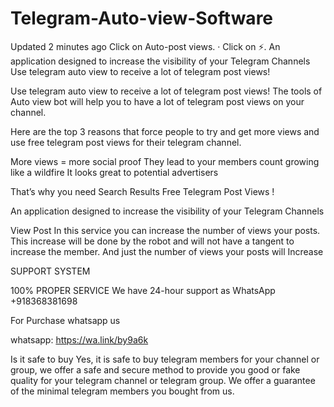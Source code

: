 # Telegram-Auto-view-Software

  Updated 2 minutes ago Click on Auto-post views. · Click on ⚡️.
 An application designed to increase the visibility of your Telegram Channels  Use telegram auto view to receive a lot of telegram post views! 


Use telegram auto view to receive a lot of telegram post views! The tools of Auto view bot will help you to have a lot of  telegram post views on your channel.



Here are the top 3 reasons that force people to try and get more views and use free telegram post views for their telegram channel.


More views = more social proof
They lead to your members count growing like a wildfire
It looks great to potential advertisers

That’s why you need Search Results Free Telegram Post Views !

An application designed to increase the visibility of your Telegram Channels

View Post
In this service you can increase the number of views your posts. This increase will be done by the robot and will not have a tangent to increase the member. And just the number of views your posts will Increase

SUPPORT SYSTEM

100% PROPER SERVICE
We have 24-hour support as WhatsApp +918368381698

For Purchase whatsapp us 










whatsapp: https://wa.link/by9a6k



Is it safe to buy
Yes, it is safe to buy telegram members for your channel or group, we offer a safe and secure method to provide you good or fake quality for your telegram channel or telegram group. We offer a guarantee of the minimal telegram members you bought from us.
